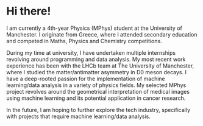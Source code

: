 # Hi there!

I am currently a 4th-year Physics (MPhys) student at the University of Manchester. I originate from Greece, where I attended secondary education and competed in Maths, Physics and Chemistry competitions. 

During my time at university, I have undertaken multiple internships revolving around programming and data analysis. My most recent work experience has been with the LHCb team at The University of Manchester, where I studied the matter/antimatter asymmetry in D0 meson decays. I have a deep-rooted passion for the implementation of machine learning/data analysis in a variety of physics fields. My selected MPhys project revolves around the geometrical interpretation of medical images using machine learning and its potential application in cancer research.

In the future, I am hoping to further explore the tech industry, specifically with projects that require machine learning/data analysis.
